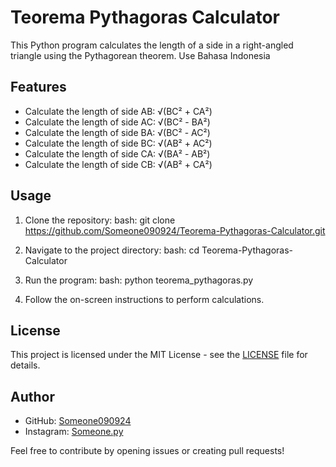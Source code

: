 # Teorema Pythagoras Calculator

This Python program calculates the length of a side in a right-angled triangle using the Pythagorean theorem. Use Bahasa Indonesia

## Features

- Calculate the length of side AB: √(BC² + CA²)
- Calculate the length of side AC: √(BC² - BA²)
- Calculate the length of side BA: √(BC² - AC²)
- Calculate the length of side BC: √(AB² + AC²)
- Calculate the length of side CA: √(BA² - AB²)
- Calculate the length of side CB: √(AB² + CA²)

## Usage

1. Clone the repository:
    bash:
    git clone https://github.com/Someone090924/Teorema-Pythagoras-Calculator.git
    

2. Navigate to the project directory:
    bash:
    cd Teorema-Pythagoras-Calculator
    

3. Run the program:
    bash:
    python teorema_pythagoras.py
    

4. Follow the on-screen instructions to perform calculations.

## License

This project is licensed under the MIT License - see the [LICENSE](LICENSE) file for details.

## Author

- GitHub: [Someone090924](https://github.com/Someone090924)
- Instagram: [Someone.py](https://www.instagram.com/Someone.py/)

Feel free to contribute by opening issues or creating pull  requests!
